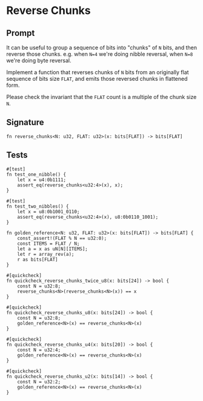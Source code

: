 # Reverse Chunks

## Prompt

It can be useful to group a sequence of bits into "chunks" of `N` bits, and
then reverse those chunks. e.g. when `N=4` we're doing nibble reversal, when
`N=8` we're doing byte reversal.

Implement a function that reverses chunks of `N` bits from an originally flat
sequence of bits size `FLAT`, and emits those reversed chunks in flattened
form.

Please check the invariant that the `FLAT` count is a multiple of the chunk
size `N`.

## Signature

```dslx-snippet
fn reverse_chunks<N: u32, FLAT: u32>(x: bits[FLAT]) -> bits[FLAT]
```

## Tests

```dslx
#[test]
fn test_one_nibble() {
    let x = u4:0b1111;
    assert_eq(reverse_chunks<u32:4>(x), x);
}

#[test]
fn test_two_nibbles() {
    let x = u8:0b1001_0110;
    assert_eq(reverse_chunks<u32:4>(x), u8:0b0110_1001);
}

fn golden_reference<N: u32, FLAT: u32>(x: bits[FLAT]) -> bits[FLAT] {
    const_assert!(FLAT % N == u32:0);
    const ITEMS = FLAT / N;
    let a = x as uN[N][ITEMS];
    let r = array_rev(a);
    r as bits[FLAT]
}

#[quickcheck]
fn quickcheck_reverse_chunks_twice_u8(x: bits[24]) -> bool {
    const N = u32:8;
    reverse_chunks<N>(reverse_chunks<N>(x)) == x
}

#[quickcheck]
fn quickcheck_reverse_chunks_u8(x: bits[24]) -> bool {
    const N = u32:8;
    golden_reference<N>(x) == reverse_chunks<N>(x)
}

#[quickcheck]
fn quickcheck_reverse_chunks_u4(x: bits[20]) -> bool {
    const N = u32:4;
    golden_reference<N>(x) == reverse_chunks<N>(x)
}

#[quickcheck]
fn quickcheck_reverse_chunks_u2(x: bits[14]) -> bool {
    const N = u32:2;
    golden_reference<N>(x) == reverse_chunks<N>(x)
}
```
